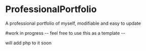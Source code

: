 # ProfessionalPortfolio
A professional portfolio of myself, modifiable and easy to update

#work in progress
-- feel free to use this as a template --

will add php to it soon 

